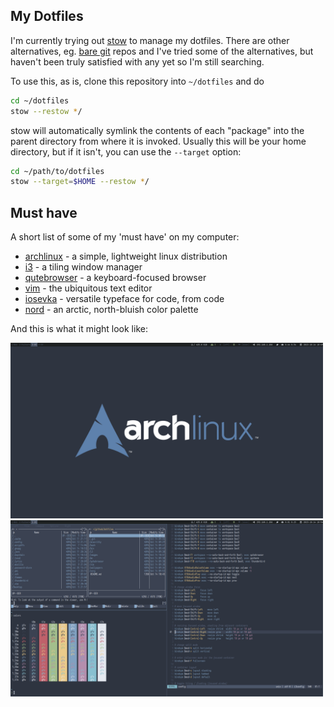 ## My Dotfiles

I'm currently trying out [stow][] to manage my dotfiles. There are other alternatives, eg. [bare git][] repos and I've
tried some of the alternatives, but haven't been truly satisfied with any yet so I'm still searching.

To use this, as is, clone this repository into `~/dotfiles` and do

```sh 
cd ~/dotfiles 
stow --restow */ 
```

stow will automatically symlink the contents of each "package" into the parent directory from where it is invoked. 
Usually this will be your home directory, but if it isn't, you can use the `--target` option:

```sh 
cd ~/path/to/dotfiles 
stow --target=$HOME --restow */ 
```

## Must have

A short list of some of my 'must have' on my computer:

* [archlinux][] - a simple, lightweight linux distribution
* [i3][] - a tiling window manager
* [qutebrowser][] - a keyboard-focused browser
* [vim][] - the ubiquitous text editor
* [iosevka][] - versatile typeface for code, from code
* [nord][] - an arctic, north-bluish color palette

And this is what it might look like:

<img src="./.images/clean.png" width="500">
<img src="./.images/busy.png" width="500">

[stow]: https://www.gnu.org/software/stow/
[bare git]: https://www.atlassian.com/git/tutorials/dotfiles
[archlinux]: https://archlinux.org/
[i3]: https://i3wm.org/
[iosevka]: https://github.com/be5invis/Iosevka
[qutebrowser]: https://qutebrowser.org/
[vim]: https://www.vim.org/
[nord]: https://www.nordtheme.com/
